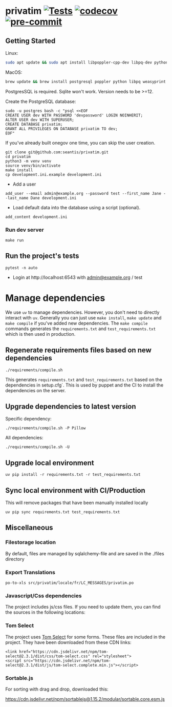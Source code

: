 privatim [![Tests](https://github.com/seantis/privatim/actions/workflows/tests.yml/badge.svg)](https://github.com/seantis/privatim/actions/workflows/tests.yml) [![codecov](https://codecov.io/gh/seantis/privatim/graph/badge.svg?token=JQHTKXDVMJ)](https://codecov.io/gh/seantis/privatim) [![pre-commit](https://img.shields.io/badge/pre--commit-enabled-brightgreen?logo=pre-commit&logoColor=white)](https://github.com/pre-commit/pre-commit)
===============

Getting Started
---------------

Linux:
```bash
sudo apt update && sudo apt install libpoppler-cpp-dev libpq-dev python3-dev build-essential weasyprint
```

MacOS:
```bash
brew update && brew install postgresql poppler python libpq weasyprint
```

PostgresSQL is required. Sqlite won't work. Version needs to be >=12.

Create the PostgreSQL database:
```
sudo -u postgres bash -c "psql <<EOF
CREATE USER dev WITH PASSWORD 'devpassword' LOGIN NOINHERIT;
ALTER USER dev WITH SUPERUSER;
CREATE DATABASE privatim;
GRANT ALL PRIVILEGES ON DATABASE privatim TO dev;
EOF"
```
If you've already built onegov one time, you can skip the user creation.
```
git clone git@github.com:seantis/privatim.git
cd privatim
python3 -m venv venv
source venv/bin/activate
make install
cp development.ini.example development.ini
```

- Add a user

```
add_user --email admin@example.org --password test --first_name Jane --last_name Dane development.ini
```

- Load default data into the database using a script (optional).

```
add_content development.ini
```

### Run dev server

```
make run
```


## Run the project's tests

```
pytest -n auto
```


- Login at http://localhost:6543 with admin@example.org / test


# Manage dependencies

We use `uv` to manage dependencies. However, you don't need to directly interact with `uv`. Generally you can just use `make install`, `make update` and `make compile` if you've added new dependencies. The `make compile` commands generates the `requirements.txt` and `test_requirements.txt` which is then used in production.


## Regenerate requirements files based on new dependencies

    ./requirements/compile.sh

This generates `requirements.txt` and `test_requirements.txt` based on the dependencies in setup.cfg`.
This is used by puppet and the CI to install the dependencies on the server.

## Upgrade dependencies to latest version

Specific dependency:

    ./requirements/compile.sh -P Pillow

All dependencies:

    ./requirements/compile.sh -U

## Upgrade local environment

    uv pip install -r requirements.txt -r test_requirements.txt

## Sync local environment with CI/Production

This will remove packages that have been manually installed locally

    uv pip sync requirements.txt test_requirements.txt



## Miscellaneous

###  Filestorage location
By default, files are managed by sqlalchemy-file and are saved in the ./files directory

### Export Translations

```
po-to-xls src/privatim/locale/fr/LC_MESSAGES/privatim.po
```

### Javascript/Css dependencies

The project includes js/css files.
If you need to update them, you can find the sources in the following locations:

###  Tom Select
The project uses [Tom Select](https://github.com/orchidjs/tom-select) for some forms.
These files are included in the project. They have been downloaded from these CDN links:
```
<link href="https://cdn.jsdelivr.net/npm/tom-select@2.3.1/dist/css/tom-select.css" rel="stylesheet">
<script src="https://cdn.jsdelivr.net/npm/tom-select@2.3.1/dist/js/tom-select.complete.min.js"></script>
```

###  Sortable.js
For sorting with drag and drop, downloaded this:

https://cdn.jsdelivr.net/npm/sortablejs@1.15.2/modular/sortable.core.esm.js
